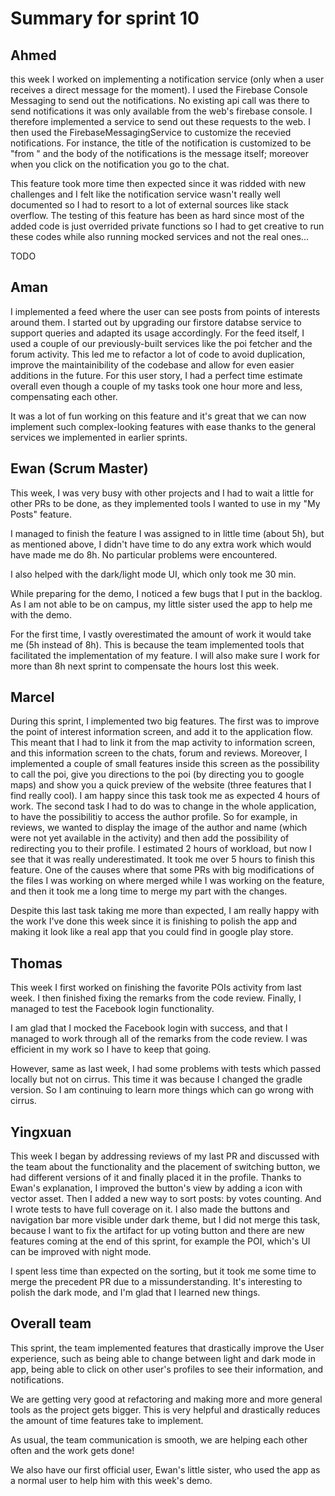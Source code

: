 # Summary for sprint 10

## Ahmed

this week I worked on implementing a notification service (only when a user receives a direct message for the moment). I used the Firebase Console Messaging to send out the notifications. No existing api call was there to send notifications it was only available from the web's firebase console. I therefore implemented a service to send out these requests to the web. I then used the FirebaseMessagingService to customize the recevied notifications. For instance, the title of the notification is customized to be "from <name of the user>" and the body of the notifications is the message itself; moreover when you click on the notification you go to the chat.
 
 This feature took more time then expected since it was ridded with new challenges and I felt like the notification service wasn't really well documented so I had to resort to a lot of external sources like stack overflow. The testing of this feature has been as hard since most of the added code is just overrided private functions so I had to get creative to run these codes while also running mocked services and not the real ones...

TODO

## Aman

I implemented a feed where the user can see posts from points of interests around them. I started out by upgrading our firstore databse service to support queries and adapted its usage accordingly. For the feed itself, I used a couple of our previously-built services like the poi fetcher and the forum activity. This led me to refactor a lot of code to avoid duplication, improve the maintainibility of the codebase and allow for even easier additions in the future. For this user story, I had a perfect time estimate overall even though a couple of my tasks took one hour more and less, compensating each other.

It was a lot of fun working on this feature and it's great that we can now implement such complex-looking features with ease thanks to the general services we implemented in earlier sprints.


## Ewan (Scrum Master)
 
This week, I was very busy with other projects and I had to wait a little for other PRs to be done, as they implemented tools I wanted to use in my "My Posts" feature.

I managed to finish the feature I was assigned to in little time (about 5h), but as mentioned above, I didn't have time to do any extra work which would have made me do 8h. No particular problems were encountered.

I also helped with the dark/light mode UI, which only took me 30 min.
 
While preparing for the demo, I noticed a few bugs that I put in the backlog. As I am not able to be on campus, my little sister used the app to help me with the demo.
 
For the first time, I vastly overestimated the amount of work it would take me (5h instead of 8h). This is because the team implemented tools that facilitated the implementation of my feature. I will also make sure I work for more than 8h next sprint to compensate the hours lost this week.


## Marcel 

During this sprint, I implemented two big features. The first was to improve the point of interest information screen, and add it to the application flow. This meant that I had to link it from the map activity to information screen, and this information screen to the chats, forum and reviews. Moreover, I implemented a couple of small features inside this screen as the possibility to call the poi, give you directions to the poi (by directing you to google maps) and show you a quick preview of the website (three features that I find really cool).  I am happy since this task took me as expected 4 hours of work.
The second task I had to do was to change in the whole application, to have the possibilitiy to access the author profile. So for example, in reviews, we wanted to display the image of the author and name (which were not yet available in the activity) and then add the possibility of redirecting you to their profile. I estimated 2 hours of workload, but now I see that it was really underestimated. It took me over 5 hours to finish this feature. One of the causes where that some PRs with big modifications of the files I was working on where merged while I was working on the feature, and then it took me a long time to merge my part with the changes.

Despite this last task taking me more than expected, I am really happy with the work I've done this week since it is finishing to polish the app and making it look like a real app that you could find in google play store.

## Thomas

This week I first worked on finishing the favorite POIs activity from last week. I then finished fixing the remarks from the code review. Finally, I managed to test the Facebook login functionality.
 
I am glad that I mocked the Facebook login with success, and that I managed to work through all of the remarks from the code review. I was efficient in my work so I have to keep that going.

However, same as last week, I had some problems with tests which passed locally but not on cirrus. This time it was because I changed the gradle version. So I am continuing to learn more things which can go wrong with cirrus.

## Yingxuan

This week I began by addressing reviews of my last PR and discussed with the team about the functionality and the placement of switching button, we had different versions of it and finally placed it in the profile. Thanks to Ewan's explanation, I improved the button's view by adding a icon with vector asset. Then I added a new way to sort posts: by votes counting. And I wrote tests to have full coverage on it.
I also made the buttons and navigation bar more visible under dark theme, but I did not merge this task, because I want to fix the artifact for up voting button and there are new features coming at the end of this sprint, for example the POI, which's UI can be improved with night mode.

I spent less time than expected on the sorting, but it took me some time to merge the precedent PR due to a missunderstanding. It's interesting to polish the dark mode, and I'm glad that I learned new things.

## Overall team

This sprint, the team implemented features that drastically improve the User experience, such as being able to change between light and dark mode in app, being able to click on other user's profiles to see their information, and notifications.
 
We are getting very good at refactoring and making more and more general tools as the project gets bigger. This is very helpful and drastically reduces the amount of time features take to implement.
 
As usual, the team communication is smooth, we are helping each other often and the work gets done!
 
We also have our first official user, Ewan's little sister, who used the app as a normal user to help him with this week's demo.
